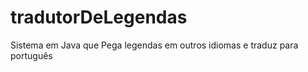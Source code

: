 tradutorDeLegendas
==================

Sistema em Java que Pega legendas em outros idiomas e traduz para português
